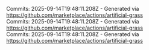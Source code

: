 Commits: 2025-09-14T19:48:11.208Z - Generated via https://github.com/marketplace/actions/artificial-grass
<br>
Commits: 2025-09-14T19:48:11.208Z - Generated via https://github.com/marketplace/actions/artificial-grass
<br>
Commits: 2025-09-14T19:48:11.208Z - Generated via https://github.com/marketplace/actions/artificial-grass
<br>
